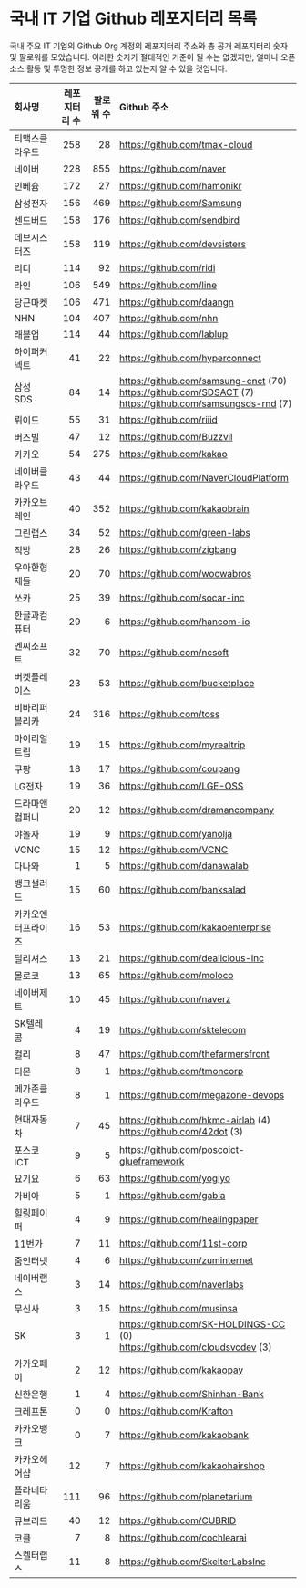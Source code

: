 # 국내 IT 기업 Github 레포지터리 목록
국내 주요 IT 기업의 Github Org 계정의 레포지터리 주소와 총 공개 레포지터리 숫자 및 팔로워를 모았습니다. 이러한 숫자가 절대적인 기준이 될 수는 없겠지만, 얼마나 오픈 소스 활동 및 투명한 정보 공개를 하고 있는지 알 수 있을 것입니다.

<!-- MARKDOWN_TABLE(GITHUB): START -->

| **회사명** | **레포지터리 수** | **팔로워 수** | **Github 주소** |
|:---|---:|---:|:---|
| 티맥스클라우드 | 258 | 28 | https://github.com/tmax-cloud |
| 네이버 | 228 | 855 | https://github.com/naver |
| 인베슘 | 172 | 27 | https://github.com/hamonikr |
| 삼성전자 | 156 | 469 | https://github.com/Samsung |
| 센드버드 | 158 | 176 | https://github.com/sendbird |
| 데브시스터즈 | 158 | 119 | https://github.com/devsisters |
| 리디 | 114 | 92 | https://github.com/ridi |
| 라인 | 106 | 549 | https://github.com/line |
| 당근마켓 | 106 | 471 | https://github.com/daangn |
| NHN | 104 | 407 | https://github.com/nhn |
| 래블업 | 114 | 44 | https://github.com/lablup |
| 하이퍼커넥트 | 41 | 22 | https://github.com/hyperconnect |
| 삼성SDS | 84 | 14 | https://github.com/samsung-cnct (70)<br />https://github.com/SDSACT (7)<br />https://github.com/samsungsds-rnd (7) |
| 뤼이드 | 55 | 31 | https://github.com/riiid |
| 버즈빌 | 47 | 12 | https://github.com/Buzzvil |
| 카카오 | 54 | 275 | https://github.com/kakao |
| 네이버클라우드 | 43 | 44 | https://github.com/NaverCloudPlatform |
| 카카오브레인 | 40 | 352 | https://github.com/kakaobrain |
| 그린랩스 | 34 | 52 | https://github.com/green-labs |
| 직방 | 28 | 26 | https://github.com/zigbang |
| 우아한형제들 | 20 | 70 | https://github.com/woowabros |
| 쏘카 | 25 | 39 | https://github.com/socar-inc |
| 한글과컴퓨터 | 29 | 6 | https://github.com/hancom-io |
| 엔씨소프트 | 32 | 70 | https://github.com/ncsoft |
| 버켓플레이스 | 23 | 53 | https://github.com/bucketplace |
| 비바리퍼블리카 | 24 | 316 | https://github.com/toss |
| 마이리얼트립 | 19 | 15 | https://github.com/myrealtrip |
| 쿠팡 | 18 | 17 | https://github.com/coupang |
| LG전자 | 19 | 36 | https://github.com/LGE-OSS |
| 드라마앤컴퍼니 | 20 | 12 | https://github.com/dramancompany |
| 야놀자 | 19 | 9 | https://github.com/yanolja |
| VCNC | 15 | 12 | https://github.com/VCNC |
| 다나와 | 1 | 5 | https://github.com/danawalab |
| 뱅크샐러드 | 15 | 60 | https://github.com/banksalad |
| 카카오엔터프라이즈 | 16 | 53 | https://github.com/kakaoenterprise |
| 딜리셔스 | 13 | 21 | https://github.com/dealicious-inc |
| 몰로코 | 13 | 65 | https://github.com/moloco |
| 네이버제트 | 10 | 45 | https://github.com/naverz |
| SK텔레콤 | 4 | 19 | https://github.com/sktelecom |
| 컬리 | 8 | 47 | https://github.com/thefarmersfront |
| 티몬 | 8 | 1 | https://github.com/tmoncorp |
| 메가존클라우드 | 8 | 1 | https://github.com/megazone-devops |
| 현대자동차 | 7 | 45 | https://github.com/hkmc-airlab (4)<br />https://github.com/42dot (3) |
| 포스코ICT | 9 | 5 | https://github.com/poscoict-glueframework |
| 요기요 | 6 | 63 | https://github.com/yogiyo |
| 가비아 | 5 | 1 | https://github.com/gabia |
| 힐링페이퍼 | 4 | 9 | https://github.com/healingpaper |
| 11번가 | 7 | 11 | https://github.com/11st-corp |
| 줌인터넷 | 4 | 6 | https://github.com/zuminternet |
| 네이버랩스 | 3 | 14 | https://github.com/naverlabs |
| 무신사 | 3 | 15 | https://github.com/musinsa |
| SK | 3 | 1 | https://github.com/SK-HOLDINGS-CC (0)<br />https://github.com/cloudsvcdev (3) |
| 카카오페이 | 2 | 12 | https://github.com/kakaopay |
| 신한은행 | 1 | 4 | https://github.com/Shinhan-Bank |
| 크레프톤 | 0 | 0 | https://github.com/Krafton |
| 카카오뱅크 | 0 | 7 | https://github.com/kakaobank |
| 카카오헤어샵 | 12 | 7 | https://github.com/kakaohairshop |
| 플라네타리움 | 111 | 96 | https://github.com/planetarium |
| 큐브리드 | 40 | 12 | https://github.com/CUBRID |
| 코클 | 7 | 8 | https://github.com/cochlearai |
| 스켈터랩스 | 11 | 8 | https://github.com/SkelterLabsInc |

<!-- MARKDOWN_TABLE(GITHUB): END -->
